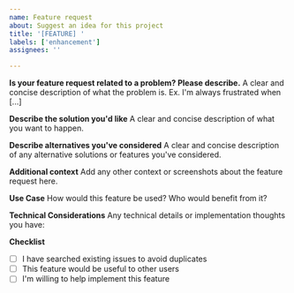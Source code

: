 ```yaml
---
name: Feature request
about: Suggest an idea for this project
title: '[FEATURE] '
labels: ['enhancement']
assignees: ''

---
```


**Is your feature request related to a problem? Please describe.**
A clear and concise description of what the problem is. Ex. I'm always frustrated when [...]

**Describe the solution you'd like**
A clear and concise description of what you want to happen.

**Describe alternatives you've considered**
A clear and concise description of any alternative solutions or features you've considered.

**Additional context**
Add any other context or screenshots about the feature request here.

**Use Case**
How would this feature be used? Who would benefit from it?

**Technical Considerations**
Any technical details or implementation thoughts you have:

**Checklist**
- [ ] I have searched existing issues to avoid duplicates
- [ ] This feature would be useful to other users
- [ ] I'm willing to help implement this feature 